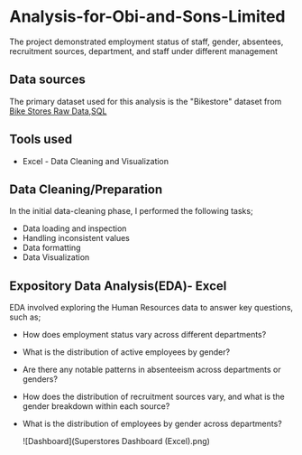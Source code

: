 # Analysis-for-Obi-and-Sons-Limited
 The project demonstrated employment status of staff, gender, absentees, recruitment sources, department, and staff under different management

## Data sources
The primary dataset used for this analysis is the "Bikestore" dataset from [Bike Stores Raw Data,SQL](https://youtu.be/1pHYKdyRvrw?si=qj8dLivydpEItiuf)

## Tools used
- Excel - Data Cleaning and Visualization
 
## Data Cleaning/Preparation
In the initial data-cleaning phase, I performed the following tasks;
- Data loading and inspection
- Handling inconsistent values
- Data formatting
- Data Visualization

## Expository Data Analysis(EDA)- Excel
EDA involved exploring the Human Resources data to answer key questions, such as;
- How does employment status vary across different departments?
- What is the distribution of active employees by gender?
- Are there any notable patterns in absenteeism across departments or genders?
- How does the distribution of recruitment sources vary, and what is the gender breakdown within each source?
- What is the distribution of employees by gender across departments?

  ![Dashboard](Superstores Dashboard (Excel).png)
  

  
 

